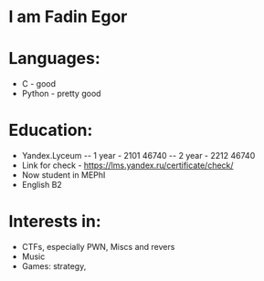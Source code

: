 # I am Fadin Egor
# Languages:
- C - good
- Python - pretty good
# Education:
- Yandex.Lyceum
-- 1 year - 2101 46740
-- 2 year - 2212 46740
- Link for check - https://lms.yandex.ru/certificate/check/
- Now student in MEPhI
- English B2
# Interests in:
- CTFs, especially PWN, Miscs and revers
- Music
- Games: strategy, 
<!--
**TuhFox/TuhFox** is a ✨ _special_ ✨ repository because its `README.md` (this file) appears on your GitHub profile.

Here are some ideas to get you started:

- 🔭 I’m currently working on ...
- 🌱 I’m currently learning ...
- 👯 I’m looking to collaborate on ...
- 🤔 I’m looking for help with ...
- 💬 Ask me about ...
- 📫 How to reach me: ...
- 😄 Pronouns: ...
- ⚡ Fun fact: ...
-->
